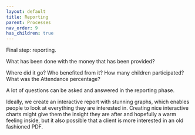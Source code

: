 ```yaml
---
layout: default
title: Reporting
parent: Processes
nav_order: 9
has_children: true
---
```


Final step: reporting.

What has been done with the money that has been provided?

Where did it go?
Who benefited from it?
How many children participated?
What was the Attendance percentage?

A lot of questions can be asked and answered in the reporting phase.

Ideally, we create an interactive report with stunning graphs, which enables people to look at everything they are interested in. Creating nice interactive charts might give them the insight they are after and hopefully a warm feeling inside, but it also possible that a client is more interested in an old fashioned PDF.

